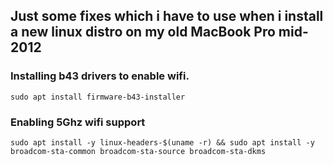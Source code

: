 ## Just some fixes which i have to use when i install a new linux distro on my old MacBook Pro mid-2012

### Installing b43 drivers to enable wifi.

`sudo apt install firmware-b43-installer`

### Enabling 5Ghz wifi support

```
sudo apt install -y linux-headers-$(uname -r) && sudo apt install -y broadcom-sta-common broadcom-sta-source broadcom-sta-dkms
```
